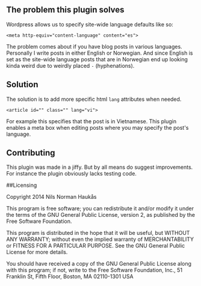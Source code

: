 ## The problem this plugin solves

Wordpress allows us to specify site-wide language defaults like so:

`<meta http-equiv="content-language" content="es">`

The problem comes about if you have blog posts in various languages. Personally I write posts in either English or Norwegian. And since English is set as the site-wide language posts that are in Norwegian end up looking kinda weird due to weirdly placed `-` (hyphenations).

## Solution

The solution is to add more specific html `lang` attributes when needed. 

`<article id="" class="" lang="vi">` 

For example this specifies that the post is in Vietnamese. This plugin enables a meta box when editing posts where you may specify the post's language.

## Contributing

This plugin was made in a jiffy. But by all means do suggest improvements. For instance the plugin obviously lacks testing code.

##Licensing

Copyright 2014  Nils Norman Haukås

This program is free software; you can redistribute it and/or modify
it under the terms of the GNU General Public License, version 2, as
published by the Free Software Foundation.

This program is distributed in the hope that it will be useful,
but WITHOUT ANY WARRANTY; without even the implied warranty of
MERCHANTABILITY or FITNESS FOR A PARTICULAR PURPOSE.  See the
GNU General Public License for more details.

You should have received a copy of the GNU General Public License
along with this program; if not, write to the Free Software
Foundation, Inc., 51 Franklin St, Fifth Floor, Boston, MA  02110-1301  USA
